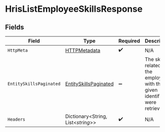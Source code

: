# HrisListEmployeeSkillsResponse


## Fields

| Field                                                                        | Type                                                                         | Required                                                                     | Description                                                                  |
| ---------------------------------------------------------------------------- | ---------------------------------------------------------------------------- | ---------------------------------------------------------------------------- | ---------------------------------------------------------------------------- |
| `HttpMeta`                                                                   | [HTTPMetadata](../../Models/Components/HTTPMetadata.md)                      | :heavy_check_mark:                                                           | N/A                                                                          |
| `EntitySkillsPaginated`                                                      | [EntitySkillsPaginated](../../Models/Components/EntitySkillsPaginated.md)    | :heavy_minus_sign:                                                           | The skills related to the employee with the given identifier were retrieved. |
| `Headers`                                                                    | Dictionary<String, List<*string*>>                                           | :heavy_check_mark:                                                           | N/A                                                                          |